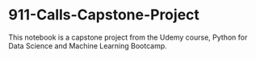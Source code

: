 # 911-Calls-Capstone-Project
This notebook is a capstone project from the Udemy course, Python for Data Science and Machine Learning Bootcamp.
